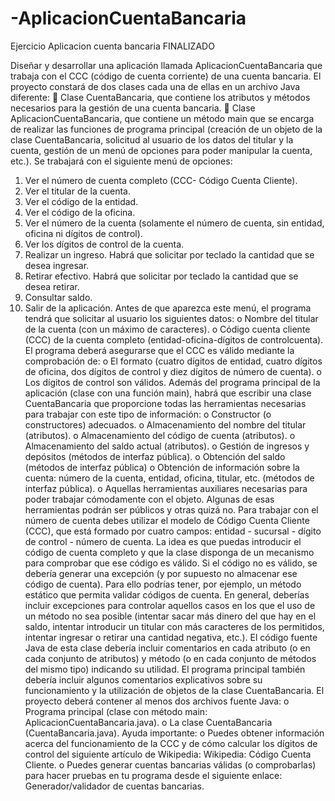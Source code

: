 # -AplicacionCuentaBancaria

Ejercicio Aplicacion cuenta bancaria FINALIZADO

Diseñar y desarrollar una aplicación llamada AplicacionCuentaBancaria que trabaja con el CCC
(código de cuenta corriente) de una cuenta bancaria.
El proyecto constará de dos clases cada una de ellas en un archivo Java diferente:
 Clase CuentaBancaria, que contiene los atributos y métodos necesarios para la gestión
de una cuenta bancaria.
 Clase AplicacionCuentaBancaria, que contiene un método main que se encarga de
realizar las funciones de programa principal (creación de un objeto de la
clase CuentaBancaria, solicitud al usuario de los datos del titular y la cuenta, gestión de
un menú de opciones para poder manipular la cuenta, etc.).
Se trabajará con el siguiente menú de opciones:
1. Ver el número de cuenta completo (CCC- Código Cuenta Cliente).
2. Ver el titular de la cuenta.
3. Ver el código de la entidad.
4. Ver el código de la oficina.
5. Ver el número de la cuenta (solamente el número de cuenta, sin entidad, oficina ni
dígitos de control).
6. Ver los dígitos de control de la cuenta.
7. Realizar un ingreso. Habrá que solicitar por teclado la cantidad que se desea
ingresar.
8. Retirar efectivo. Habrá que solicitar por teclado la cantidad que se desea retirar.
9. Consultar saldo.
10. Salir de la aplicación.
Antes de que aparezca este menú, el programa tendrá que solicitar al usuario los siguientes
datos:
o Nombre del titular de la cuenta (con un máximo de caracteres).
o Código cuenta cliente (CCC) de la cuenta completo (entidad-oficina-dígitos de controlcuenta).
El programa deberá asegurarse que el CCC es válido mediante la comprobación de:
o El formato (cuatro dígitos de entidad, cuatro dígitos de oficina, dos dígitos de control y
diez dígitos de número de cuenta).
o Los dígitos de control son válidos.
Además del programa principal de la aplicación (clase con una función main), habrá que
escribir una clase CuentaBancaria que proporcione todas las herramientas necesarias para
trabajar con este tipo de información:
o Constructor (o constructores) adecuados.
o Almacenamiento del nombre del titular (atributos).
o Almacenamiento del código de cuenta (atributos).
o Almacenamiento del saldo actual (atributos).
o Gestión de ingresos y depósitos (métodos de interfaz pública).
o Obtención del saldo (métodos de interfaz pública)
o Obtención de información sobre la cuenta: número de la cuenta, entidad, oficina,
titular, etc. (métodos de interfaz pública).
o Aquellas herramientas auxiliares necesarias para poder trabajar cómodamente con el
objeto. Algunas de esas herramientas podrán ser públicos y otras quizá no.
Para trabajar con el número de cuenta debes utilizar el modelo de Código Cuenta
Cliente (CCC), que está formado por cuatro campos: entidad - sucursal - dígito de control -
número de cuenta.
La idea es que puedas introducir el código de cuenta completo y que la clase disponga de un
mecanismo para comprobar que ese código es válido. Si el código no es válido, se debería
generar una excepción (y por supuesto no almacenar ese código de cuenta). Para ello podrías
tener, por ejemplo, un método estático que permita validar códigos de cuenta.
En general, deberías incluir excepciones para controlar aquellos casos en los que el uso de un
método no sea posible (intentar sacar más dinero del que hay en el saldo, intentar introducir
un titular con más caracteres de los permitidos, intentar ingresar o retirar una cantidad
negativa, etc.).
El código fuente Java de esta clase debería incluir comentarios en cada atributo (o en cada
conjunto de atributos) y método (o en cada conjunto de métodos del mismo tipo) indicando su
utilidad. El programa principal también debería incluir algunos comentarios explicativos sobre
su funcionamiento y la utilización de objetos de la clase CuentaBancaria.
El proyecto deberá contener al menos dos archivos fuente Java:
o Programa principal (clase con método main: AplicacionCuentaBancaria.java).
o La clase CuentaBancaria (CuentaBancaria.java).
Ayuda importante:
o Puedes obtener información acerca del funcionamiento de la CCC y de cómo calcular
los dígitos de control del siguiente artículo de Wikipedia:
Wikipedia: Código Cuenta Cliente.
o Puedes generar cuentas bancarias válidas (o comprobarlas) para hacer pruebas en tu
programa desde el siguiente enlace:
Generador/validador de cuentas bancarias.
